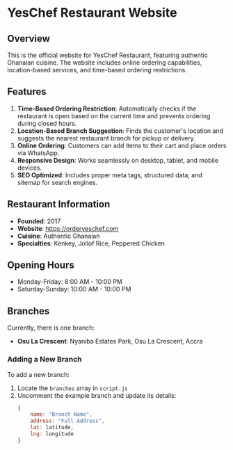 # YesChef Restaurant Website

## Overview
This is the official website for YesChef Restaurant, featuring authentic Ghanaian cuisine. The website includes online ordering capabilities, location-based services, and time-based ordering restrictions.

## Features
1. **Time-Based Ordering Restriction**: Automatically checks if the restaurant is open based on the current time and prevents ordering during closed hours.
2. **Location-Based Branch Suggestion**: Finds the customer's location and suggests the nearest restaurant branch for pickup or delivery.
3. **Online Ordering**: Customers can add items to their cart and place orders via WhatsApp.
4. **Responsive Design**: Works seamlessly on desktop, tablet, and mobile devices.
5. **SEO Optimized**: Includes proper meta tags, structured data, and sitemap for search engines.

## Restaurant Information
- **Founded**: 2017
- **Website**: https://orderyeschef.com
- **Cuisine**: Authentic Ghanaian
- **Specialties**: Kenkey, Jollof Rice, Peppered Chicken

## Opening Hours
- Monday-Friday: 8:00 AM - 10:00 PM
- Saturday-Sunday: 10:00 AM - 10:00 PM

## Branches
Currently, there is one branch:
- **Osu La Crescent**: Nyaniba Estates Park, Osu La Crescent, Accra

### Adding a New Branch
To add a new branch:
1. Locate the `branches` array in `script.js`
2. Uncomment the example branch and update its details:
   ```javascript
   {
       name: "Branch Name",
       address: "Full Address",
       lat: latitude,
       lng: longitude
   }